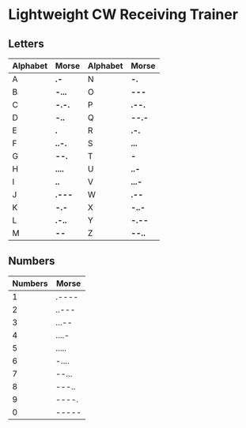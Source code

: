 # Lightweight CW Receiving Trainer

## Letters
| Alphabet      | Morse             | Alphabet      | Morse             |
| ------------- | ----------------- | ------------- | ----------------- |
| A             | **.-**            | N             | **-.**            |
| B             | **-...**          | O             | **---**           |
| C             | **-.-.**          | P             | **.--.**          |
| D             | **-..**           | Q             | **--.-**          |
| E             | **.**             | R             | **.-.**           |
| F             | **..-.**          | S             | **...**           |
| G             | **--.**           | T             | **-**             |
| H             | **....**          | U             | **..-**           |
| I             | **..**            | V             | **...-**          |
| J             | **.---**          | W             | **.--**           |
| K             | **-.-**           | X             | **-..-**          |
| L             | **.-..**          | Y             | **-.--**          |
| M             | **--**            | Z             | **--..**          |


## Numbers
| Numbers  | Morse |
| -------- | ----- |
| 1        | .---- |
| 2        | ..--- |
| 3        | ...-- |
| 4        | ....- |
| 5        | ..... |
| 6        | -.... |
| 7        | --... |
| 8        | ---.. |
| 9        | ----. |
| 0        | ----- |
